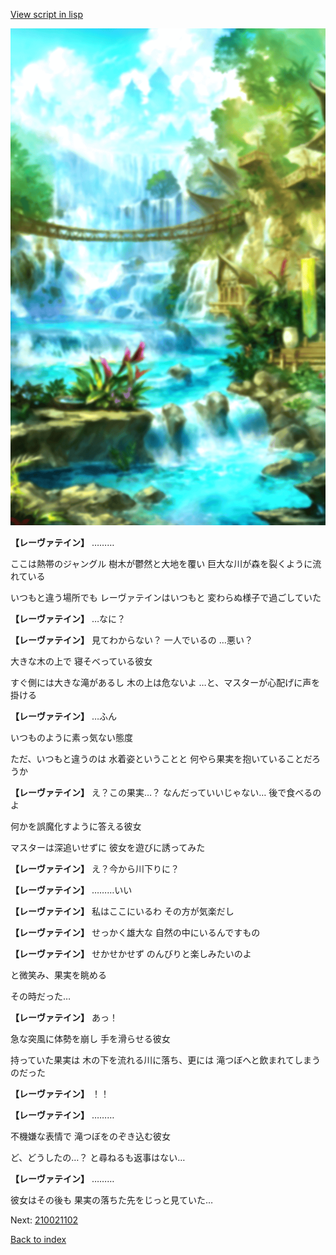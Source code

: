 [View script in lisp](../scripts/210021101.txt)

![sea_jungle_day.png](../images/backgrounds/sea_jungle_day.png)

**【レーヴァテイン】**
………

ここは熱帯のジャングル
樹木が鬱然と大地を覆い
巨大な川が森を裂くように流れている

いつもと違う場所でも
レーヴァテインはいつもと
変わらぬ様子で過ごしていた

**【レーヴァテイン】**
…なに？

**【レーヴァテイン】**
見てわからない？
一人でいるの
…悪い？

大きな木の上で
寝そべっている彼女

すぐ側には大きな滝があるし
木の上は危ないよ
…と、マスターが心配げに声を掛ける

**【レーヴァテイン】**
…ふん

いつものように素っ気ない態度

ただ、いつもと違うのは
水着姿ということと
何やら果実を抱いていることだろうか

**【レーヴァテイン】**
え？この果実…？
なんだっていいじゃない…
後で食べるのよ

何かを誤魔化すように答える彼女

マスターは深追いせずに
彼女を遊びに誘ってみた

**【レーヴァテイン】**
え？今から川下りに？

**【レーヴァテイン】**
………いい

**【レーヴァテイン】**
私はここにいるわ
その方が気楽だし

**【レーヴァテイン】**
せっかく雄大な
自然の中にいるんですもの

**【レーヴァテイン】**
せかせかせず
のんびりと楽しみたいのよ

と微笑み、果実を眺める

その時だった…

**【レーヴァテイン】**
あっ！

急な突風に体勢を崩し
手を滑らせる彼女

持っていた果実は
木の下を流れる川に落ち、更には
滝つぼへと飲まれてしまうのだった

**【レーヴァテイン】**
！！

**【レーヴァテイン】**
………

不機嫌な表情で
滝つぼをのぞき込む彼女

ど、どうしたの…？
と尋ねるも返事はない…

**【レーヴァテイン】**
………

彼女はその後も
果実の落ちた先をじっと見ていた…


Next: [210021102](210021102.md)

[Back to index](index.md)
